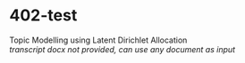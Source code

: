 # 402-test
Topic Modelling using Latent Dirichlet Allocation  
_transcript docx not provided, can use any document as input_
